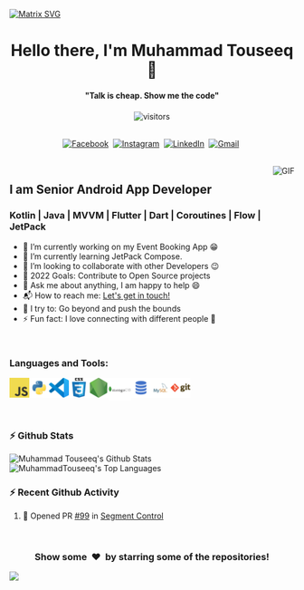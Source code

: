   [![Matrix SVG](https://raw.githubusercontent.com/rodrigograca31/rodrigograca31/master/matrix.svg)](https://www.youtube.com/watch?v=SDkAGkd4NLc) 
<p>
  <h1 align="center"><b>Hello there, I'm Muhammad Touseeq 👋</b></h1>
</p>

<p>
  <h4 align="center"><b>"Talk is cheap. Show me the code"</b></h4>
</p>

<p align="center">
    <img align="center" alt="visitors" src="https://gpvc.arturio.dev/MuhammadTouseeq" />
</p>

<p align="center">
<br>
<a href="https://www.facebook.com/smarty.saisumanth"><img src="https://img.shields.io/badge/facebook-%231877F2.svg?&style=for-the-badge&logo=facebook&logoColor=white" alt="Facebook" /></a>&nbsp;
<a href="https://instagram.com/the.cs.geek?igshid=1mamru7aa53b2"><img src="https://img.shields.io/badge/instagram-%23E4405F.svg?&style=for-the-badge&logo=instagram&logoColor=white" alt="Instagram" /></a>&nbsp;
<a href="https://www.linkedin.com/in/tv-sai-sumanth-3b7811141/"><img src="https://img.shields.io/badge/linkedin-%230077B5.svg?&style=for-the-badge&logo=linkedin&logoColor=white" alt="LinkedIn" /></a>&nbsp;
<a href="mailto:tallurisaisumanth77@gmail.com?subject=Hola%20Sumanth"><img src="https://img.shields.io/badge/gmail-%23D14836.svg?&style=for-the-badge&logo=gmail&logoColor=white" alt="Gmail"/></a>&nbsp;
<!--<a href="https://kkvanonymous.github.io/"><img alt="Website" src="https://img.shields.io/website?style=for-the-badge&up_message=portfolio&url=https%3A%2F%2Fkkvanonymous.github.io%2F"></a>-->
</p>

<br>

<img align="right" height="270px" alt="GIF" src="https://i.pinimg.com/originals/e4/26/70/e426702edf874b181aced1e2fa5c6cde.gif" />

## I am Senior Android App Developer
### Kotlin | Java | MVVM | Flutter | Dart | Coroutines | Flow | JetPack 

- 🔭 I’m currently working on my Event Booking App :grin:
- 🌱 I’m currently learning JetPack Compose.
- 👯 I’m looking to collaborate with other Developers :wink:
- 🥅 2022 Goals: Contribute to Open Source projects
- 💬 Ask me about anything, I am happy to help :smile:
- 📬 How to reach me: [Let's get in touch!][linkedin]
- 🧗 I try to: Go beyond and push the bounds
- ⚡ Fun fact: I love connecting with different people :raised_hands:

<br>

### Languages and Tools: 

<img align="left" alt="JavaScript" width="35px" src="https://raw.githubusercontent.com/github/explore/80688e429a7d4ef2fca1e82350fe8e3517d3494d/topics/javascript/javascript.png" />
<img align="left" alt="HTML5" width="35px" src="https://raw.githubusercontent.com/github/explore/80688e429a7d4ef2fca1e82350fe8e3517d3494d/topics/python/python.png" />
<img align="left" alt="Visual Studio Code" width="35px" src="https://raw.githubusercontent.com/github/explore/80688e429a7d4ef2fca1e82350fe8e3517d3494d/topics/visual-studio-code/visual-studio-code.png" />
<img align="left" alt="CSS3" width="35px" src="https://raw.githubusercontent.com/github/explore/80688e429a7d4ef2fca1e82350fe8e3517d3494d/topics/css/css.png" />
<!-- <img align="left" alt="Sass" width="35px" src="https://raw.githubusercontent.com/github/explore/80688e429a7d4ef2fca1e82350fe8e3517d3494d/topics/sass/sass.png" /> -->
<!-- <img align="left" alt="React" width="35px" src="https://raw.githubusercontent.com/github/explore/80688e429a7d4ef2fca1e82350fe8e3517d3494d/topics/react/react.png" /> -->
<img align="left" alt="Node.js" width="35px" src="https://raw.githubusercontent.com/github/explore/80688e429a7d4ef2fca1e82350fe8e3517d3494d/topics/nodejs/nodejs.png" />
<img align="left" alt="MongoDB" width="40px" src="https://raw.githubusercontent.com/github/explore/80688e429a7d4ef2fca1e82350fe8e3517d3494d/topics/mongodb/mongodb.png" />
<img align="left" alt="SQL" width="35px" src="https://raw.githubusercontent.com/github/explore/80688e429a7d4ef2fca1e82350fe8e3517d3494d/topics/sql/sql.png" />
<img align="left" alt="MySQL" width="35px" src="https://raw.githubusercontent.com/github/explore/80688e429a7d4ef2fca1e82350fe8e3517d3494d/topics/mysql/mysql.png" />
<img align="left" alt="Git" width="35px" src="https://raw.githubusercontent.com/github/explore/80688e429a7d4ef2fca1e82350fe8e3517d3494d/topics/git/git.png" />
<!-- <img align="left" alt="HTML5" width="35px" src="https://raw.githubusercontent.com/github/explore/80688e429a7d4ef2fca1e82350fe8e3517d3494d/topics/django/django.png" />
 -->
<br>
<br>
<br>
<br>

<!--
<details>
  <summary>:zap: Github Stats</summary>
<p align='center'>
  <img align="center" src="https://github-readme-stats.vercel.app/api?username=MuhammadTouseeq&show_icons=true&title_color=fff&icon_color=79ff97&text_color=efefef&bg_color=24292e" alt="Muhammad Touseeq's Github Stats">
</p>
<br>
<p align='center'>
  <img align="center" src="https://github-readme-stats.vercel.app/api/top-langs/?username=MuhammadTouseeq&show_icons=true&hide_border=true&theme=radical">
</p>
</details> -->


### :zap: Github Stats

  <img align="left" src="https://github-readme-stats.sumanth-talluri.vercel.app/api?username=MuhammadTouseeq&show_icons=true&title_color=fff&icon_color=79ff97&text_color=efefef&bg_color=24292e" alt="Muhammad Touseeq's Github Stats" width="60%">
  
<img src="https://github-readme-stats.sumanth-talluri.vercel.app/api/top-langs/?username=MuhammadTouseeq&show_icons=true&hide_border=true&theme=radical" width="37%" alt="MuhammadTouseeq's Top Languages">



<!-- stats
![GitHub stats](https://github-readme-stats.vercel.app/api?username=MuhammadTouseeq&show_icons=true&hide_border=true&theme=dark)
![Sumanth's github Programming stats](https://github-readme-stats.vercel.app/api/top-langs/?username=MuhammadTouseeq&show_icons=true&hide_border=false&theme=dark")-->

<!-- repos
<a href="https://github.com/MuhammadTouseeq/Readers-Cabin">
  <img align="left" src="https://github-readme-stats.vercel.app/api/pin/?username=MuhammadTouseeq&repo=Readers-Cabin&theme=dark" />
</a>
<a href="https://github.com/MuhammadTouseeq/JPMorgan-Chase-Virtual-Internship">
  <img align="left" src="https://github-readme-stats.vercel.app/api/pin/?username=MuhammadTouseeq&repo=JPMorgan-Chase-Virtual-Internship&theme=dark" />
</a>
<a href="https://github.com/MuhammadTouseeq/Python-for-Everybody-Specialization">
  <img align="left" src="https://github-readme-stats.vercel.app/api/pin/?username=MuhammadTouseeq&repo=Python-for-Everybody-Specialization&theme=dark" />
</a>
-->

### :zap: Recent Github Activity
  
<!--START_SECTION:activity-->
1. 💪 Opened PR [#99](Kaopiz/android-segmented-control/pull/99) in [Segment Control](https://github.com/Kaopiz/android-segmented-control)

<!--END_SECTION:activity-->

<br>

<div align="center">
<h3 align="center">Show some &nbsp;❤️&nbsp; by starring some of the repositories!</h3>
</div><img src="https://github.com/punitkmryh/punitkmryh/blob/master/wave.svg" />

<!--[website]: -->
<!-- [twitter]: https://twitter.com/sumanth_98?s=09 -->
[youtube]: https://www.youtube.com/channel/UC2xysEBSC1SPxeS3Am3qWHw
<!-- [instagram]: https://instagram.com/the.cs.geek?igshid=1mamru7aa53b2 -->
[linkedin]:https://www.linkedin.com/in/muhammad-touseeq-rafiq-b4b35695/
